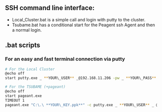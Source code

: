 ## SSH command line interface:

- Local_Cluster.bat is a simple call and login with putty to the cluster.
- Tsubame.bat has a conditional start for the Peagent ssh Agent and then a normal login.

## .bat scripts 
### For an easy and fast terminal connection via putty


```sh
# For the Local Cluster
@echo off
start putty.exe _ **YOUR\_USER** _@192.168.11.206 -pw _ **YOUR\_PASS** _ 22 -t
```

```sh
# For the TSUBAME (+pageant)
@echo off
start pageant.exe
TIMEOUT 1
pageant.exe "C:\.\ **YOUR\_KEY.ppk**" -c putty.exe _ **YOUR\_USER** _ @login.t3.gsic.titech.ac.jp -pw _ **YOUR\_PASS** _ 22 -t
```
